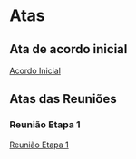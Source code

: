 # Atas

## Ata de acordo inicial

<a href="./ADS_-_Ata_Acordo_Inicial.docx.pdf">Acordo Inicial</a> 

## Atas das Reuniões

### Reunião Etapa 1

<a href="./Reunião Etapa 1/ADS - Ata de Reunião.docx.pdf">Reunião Etapa 1</a>
